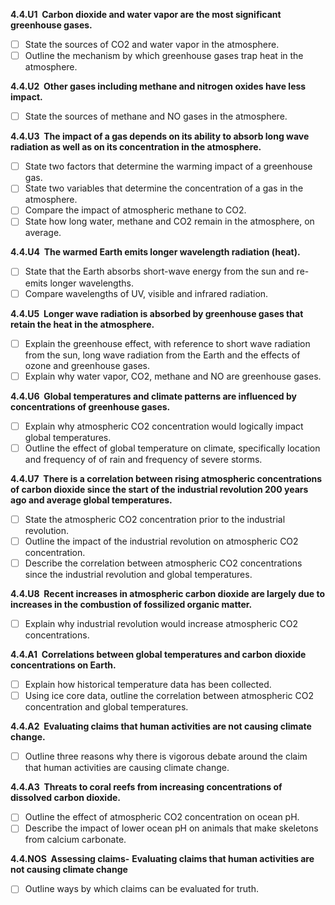 **4.4.U1  Carbon dioxide and water vapor are the most significant greenhouse gases.​**

- [ ] State the sources of CO2 and water vapor in the atmosphere.
- [ ] Outline the mechanism by which greenhouse gases trap heat in the atmosphere.

**4.4.U2  Other gases including methane and nitrogen oxides have less impact.**

- [ ] State the sources of methane and NO gases in the atmosphere.

**4.4.U3  The impact of a gas depends on its ability to absorb long wave radiation as well as on its concentration in the atmosphere.**

- [ ] State two factors that determine the warming impact of a greenhouse gas.
- [ ] State two variables that determine the concentration of a gas in the atmosphere.
- [ ] Compare the impact of atmospheric methane to CO2.
- [ ] State how long water, methane and CO2 remain in the atmosphere, on average. ​

**4.4.U4  The warmed Earth emits longer wavelength radiation (heat).**

- [ ] State that the Earth absorbs short-wave energy from the sun and re-emits longer wavelengths.
- [ ] ​Compare wavelengths of UV, visible and infrared radiation.

**4.4.U5  Longer wave radiation is absorbed by greenhouse gases that retain the heat in the atmosphere.​**

- [ ] Explain the greenhouse effect, with reference to short wave radiation from the sun, long wave radiation from the Earth and the effects of ozone and greenhouse gases.
- [ ] Explain why water vapor, CO2, methane and NO are greenhouse gases.

**4.4.U6  Global temperatures and climate patterns are influenced by concentrations of greenhouse gases.​**​

- [ ] Explain why atmospheric CO2 concentration would logically impact global temperatures.
- [ ] Outline the effect of global temperature on climate, specifically location and frequency of of rain and frequency of severe storms.

**4.4.U7  There is a correlation between rising atmospheric concentrations of carbon dioxide since the start of the industrial revolution 200 years ago and average global temperatures.**

- [ ] State the atmospheric CO2 concentration prior to the industrial revolution.
- [ ] Outline the impact of the industrial revolution on atmospheric CO2 concentration.
- [ ] ​Describe the correlation between atmospheric CO2 concentrations since the industrial revolution and global temperatures.

**4.4.U8  Recent increases in atmospheric carbon dioxide are largely due to increases in the combustion of fossilized organic matter.**

- [ ] Explain why industrial revolution would increase atmospheric CO2 concentrations.

**4.4.A1  Correlations between global temperatures and carbon dioxide concentrations on Earth.​**

- [ ] Explain how historical temperature data has been collected.
- [ ] Using ice core data, outline the correlation between atmospheric CO2 concentration and global temperatures.

**4.4.A2  Evaluating claims that human activities are not causing climate change.**​

- [ ] Outline three reasons why there is vigorous debate around the claim that human activities are causing climate change.

**4.4.A3  Threats to coral reefs from increasing concentrations of dissolved carbon dioxide.**

- [ ] Outline the effect of atmospheric CO2 concentration on ocean pH.
- [ ] Describe the impact of lower ocean pH on animals that make skeletons from calcium carbonate.​

**4.4.NOS  Assessing claims-** **Evaluating claims that human activities are not causing climate change**

- [ ] Outline ways by which claims can be evaluated for truth.
